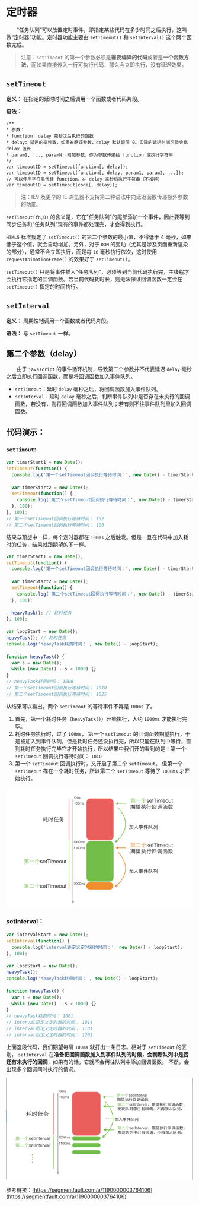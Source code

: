 # 定时器

&emsp;&emsp;“任务队列”可以放置定时事件，即指定某些代码在多少时间之后执行，这叫做“定时器”功能。定时器功能主要由 `setTimeout()` 和 `setInterval()` 这个两个函数完成。

> 注意：`setTimeout` 的第一个参数必须是**需要编译的代码**或者是**一个函数方法**，而如果直接传入一行可执行代码，那么会立即执行，没有延迟效果。

## `setTimeout`

**定义：** 在指定的延时时间之后调用一个函数或者代码片段。

**语法：**

```
/**
* 参数：
* function: delay 毫秒之后执行的函数
* delay: 延迟的毫秒数，如果省略该参数，delay 默认取值 0。实际的延迟时间可能会比 delay 值长
* param1, ..., paramN: 附加参数，作为参数传递给 function 或执行字符串
*/
var timeoutID = setTimeout(function[, delay]);
var timeoutID = setTimeout(function[, delay, param1, param2, ...]);
// 可以使用字符串代替 function，在 delay 毫秒后执行字符串（不推荐）
var timeoutID = setTimeout(code[, delay]);
```

> 注：IE9 及更早的 IE 浏览器不支持第二种语法中向延迟函数传递额外参数的功能。

`setTimeout(fn,0)` 的含义是，它在"任务队列"的尾部添加一个事件，因此要等到同步任务和"任务队列"现有的事件都处理完，才会得到执行。

`HTML5` 标准规定了 `setTimeout()` 的第二个参数的最小值，不得低于 4 毫秒，如果低于这个值，就会自动增加。另外，对于 `DOM` 的变动（尤其是涉及页面重新渲染的部分），通常不会立即执行，而是每 `16` 毫秒执行依次，这时使用 `requestAnimationFrame()` 的效果好于 `setTimeout()`。

`setTimeout()` 只是将事件插入“任务队列”，必须等到当前代码执行完，主线程才会执行它指定的回调函数。若当前代码耗时长，则无法保证回调函数一定会在 `setTimeout()` 指定的时间执行。

## `setInterval`

**定义：** 周期性地调用一个函数或者代码片段。

**语法：** 与 `setTimeout` 一样。

## 第二个参数（delay）

&emsp;&emsp;由于 `javascript` 的事件循环机制，导致第二个参数并不代表延迟 `delay` 毫秒之后立即执行回调函数，而是将回调函数加入事件队列。

- `setTimeout`：延时 `delay` 毫秒之后，将回调函数加入事件队列。
- `setInterval`：延时 `delay` 毫秒之后，判断事件队列中是否存在未执行的回调函数，若没有，则将回调函数加入事件队列；若有则不往事件队列里加入回调函数。

## 代码演示：

### `setTimout`:

```js
var timerStart1 = new Date();
setTimeout(function() {
  console.log('第一个setTimeout回调执行等待时间：', new Date() - timerStart1);

  var timerStart2 = new Date();
  setTimeout(function() {
    console.log('第二个setTimeout回调执行等待时间：', new Date() - timerStart2);
  }, 100);
}, 100);
// 第一个setTimeout回调执行等待时间： 102
// 第二个setTimeout回调执行等待时间： 100
```

结果与预想中一样，每个定时器都在 `100ms` 之后触发。但是一旦在代码中加入耗时的任务，结果就跟期望的不一样。

```js
var timerStart1 = new Date();
setTimeout(function() {
  console.log('第一个setTimeout回调执行等待时间：', new Date() - timerStart1);

  var timerStart2 = new Date();
  setTimeout(function() {
    console.log('第二个setTimeout回调执行等待时间：', new Date() - timerStart2);
  }, 100);

  heavyTask(); // 耗时任务
}, 100);

var loopStart = new Date();
heavyTask(); // 耗时任务
console.log('heavyTask耗费时间：', new Date() - loopStart);

function heavyTask() {
  var s = new Date();
  while (new Date() - s < 1000) {}
}
// heavyTask耗费时间： 1000
// 第一个setTimeout回调执行等待时间： 1010
// 第二个setTimeout回调执行等待时间： 1025
```

从结果可以看出，两个 `setTimeout` 的等待事件不再是 `100ms` 了。

1. 首先，第一个耗时任务（`heavyTask()`）开始执行，大约 `1000ms` 才能执行完毕。
2. 耗时任务执行时，过了 `100ms`， 第一个 `setTimeout` 的回调函数期望执行，于是被加入到事件队列，但是耗时任务还没执行完，所以只能在队列中等待，直到耗时任务执行完毕它才开始执行，所以结果中我们开的看到的是：第一个 `setTimeout` 回调执行等待时间： `1010`
3. 第一个 `setTimeout` 回调执行时，又开启了第二个 `setTimeout`。 但第一个 `setTimeout` 存在一个耗时任务，所以第二个 `setTimeout` 等待了 `1000ms` 才开始执行。

![](/assets/javascript/setTimeout.png)

### setInterval：

```js
var intervalStart = new Date();
setInterval(function() {
  console.log('interval距定义定时器的时间：', new Date() - loopStart);
}, 100);

var loopStart = new Date();
heavyTask();
console.log('heavyTask耗费时间：', new Date() - loopStart);

function heavyTask() {
  var s = new Date();
  while (new Date() - s < 1000) {}
}
// heavyTask耗费时间： 1001
// interval距定义定时器的时间： 1014
// interval距定义定时器的时间： 1101
// interval距定义定时器的时间： 1201
```

上面这段代码，我们期望每隔 `100ms` 就打出一条日志。相对于 `setTimeout` 的区别， `setInterval` 在**准备把回调函数加入到事件队列的时候，会判断队列中是否还有未执行的回调**，如果有的话，它就不会再往队列中添加回调函数。 不然，会出现多个回调同时执行的情况。

![](/assets/javascript/setInterval.png)

参考链接：[https://segmentfault.com/a/1190000003764106](https://segmentfault.com/a/1190000003764106)
